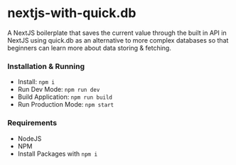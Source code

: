 # nextjs-with-quick.db
A NextJS boilerplate that saves the current value through the built in API in NextJS using quick.db as an alternative to more complex databases so that beginners can learn more about data storing & fetching.

### Installation & Running
* Install: `npm i`
* Run Dev Mode: `npm run dev`
* Build Application: `npm run build`
* Run Production Mode: `npm start`

### Requirements
* NodeJS
* NPM
* Install Packages with `npm i`
